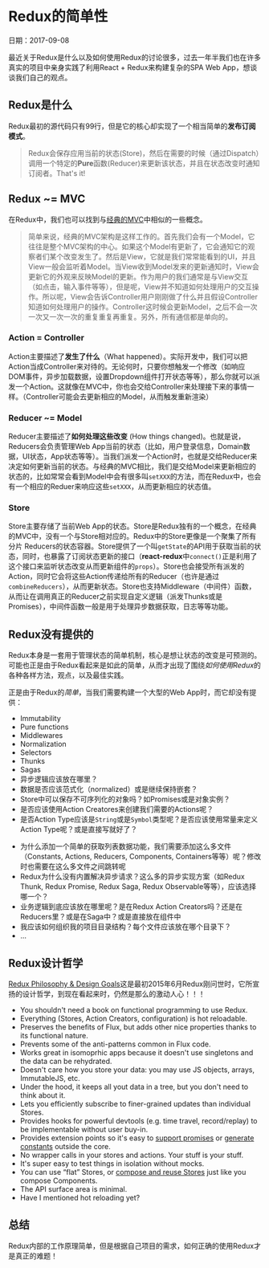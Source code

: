 # Redux的简单性

日期：2017-09-08

最近关于Redux是什么以及如何使用Redux的讨论很多，过去一年半我们也在许多真实的项目中亲身实践了利用React + Redux来构建复杂的SPA Web App，想谈谈我们自己的观点。

## Redux是什么

Redux最初的源代码只有99行，但是它的核心却实现了一个相当简单的**发布订阅模式**。

> Redux会保存应用当前的状态(Store)，然后在需要的时候（通过Dispatch）调用一个特定的**Pure**函数(Reducer)来更新该状态，并且在状态改变时通知订阅者。That's it!

## Redux ~= MVC

在Redux中，我们也可以找到与[经典的MVC](http://starandtina.github.io/2015-09-06/backbone-mvc-style-guide#real-mvc)中相似的一些概念。

> 简单来说，经典的MVC架构是这样工作的。首先我们会有一个Model，它往往是整个MVC架构的中心。如果这个Model有更新了，它会通知它的观察者们某个改变发生了。然后是View，它就是我们常常能看到的UI，并且View一般会监听着Model。当View收到Model发来的更新通知时，View会更新它的外观来反映Model的更新。作为用户的我们通常是与View交互（如点击，输入事件等等），但是呢，View并不知道如何处理用户的交互操作。所以呢，View会告诉Controller用户刚刚做了什么并且假设Controller知道如何处理用户的操作。Controller这时候会更新Model，之后不会一次一次又一次一次的重复重复再重复。另外，所有通信都是单向的。

### Action = Controller

Action主要描述了**发生了什么**（What happened）。实际开发中，我们可以把Action当成Controller来对待的。无论何时，只要你想触发一个修改（如响应DOM事件，异步加载数据，设置Dropdown组件打开状态等等），那么你就可以派发一个Action。这就像在MVC中，你也会交给Controller来处理接下来的事情一样。（Controller可能会去更新相应的Model，从而触发重新渲染）

### Reducer ~= Model

Reducer主要描述了**如何处理这些改变** (How things changed)。也就是说，Reducers会负责管理Web App当前的状态（比如，用户登录信息，Domain数据，UI状态，App状态等等）。当我们派发一个Action时，也就是交给Reducer来决定如何更新当前的状态。与经典的MVC相比，我们是交给Model来更新相应的状态的，比如常常会看到Model中会有很多叫`setXXX`的方法，而在Redux中，也会有一个相应的Reduer来响应这些`setXXX`，从而更新相应的状态值。

### Store

Store主要存储了当前Web App的状态。Store是Redux独有的一个概念，在经典的MVC中，没有一个与Store相对应的。Redux中的Store更像是一个聚集了所有分片 Reducers的状态容器。Store提供了一个叫`getState`的API用于获取当前的状态，同时，也暴露了订阅状态更新的接口（**react-redux**中`connect()`正是利用了这个接口来监听状态改变从而更新组件的`props`）。Store也会接受所有派发的Action，同时它会将这些Action传递给所有的Reducer（也许是通过`combineReducers`），从而更新状态。Store也支持Middleware（中间件）函数，从而让在调用真正的Reducer之前实现自定义逻辑（派发Thunks或是Promises），中间件函数一般是用于处理异步数据获取，日志等等功能。

## Redux没有提供的

Redux本身是一套用于管理状态的简单机制，核心是想让状态的改变是可预测的。可能也正是由于Redux看起来是如此的简单，从而才出现了围绕*如何使用Redux*的各种各样方法，观点，以及最佳实践。

正是由于Redux的*简单*，当我们需要构建一个大型的Web App时，而它却没有提供：

* Immutability
* Pure functions
* Middlewares
* Normalization
* Selectors
* Thunks
* Sagas
* 异步逻辑应该放在哪里？
* 数据是否应该范式化（normalized）或是继续保持嵌套？
* Store中可以保存不可序列化的对象吗？如Promises或是对象实例？
* 是否应该使用Action Creatores来创建我们需要的Actions呢？
* 是否Action Type应该是`String`或是`Symbol`类型呢？是否应该使用常量来定义Action Type呢？或是直接写就好了？
- 为什么添加一个简单的获取列表数据功能，我们需要添加这么多文件（Constants, Actions, Reducers, Components, Containers等等）呢？修改时也需要在这么多文件之间跳转呢
- Redux为什么没有内置解决异步请求？这么多的异步实现方案（如Redux Thunk, Redux Promise, Redux Saga, Redux Observable等等），应该选择哪一个？
- 业务逻辑到底应该放在哪里呢？是在Redux Action Creators吗？还是在Reducers里？或是在Saga中？或是直接放在组件中
- 我应该如何组织我的项目目录结构？每个文件应该放在哪个目录下？
-  ...

## Redux设计哲学

[Redux Philosophy & Design Goals](https://github.com/reactjs/redux/blob/07cf1424cb5e7bb7284acb282c996690cfc6d8c5/README.md)这是最初2015年6月Redux刚问世时，它所宣扬的设计哲学，到现在看起来时，仍然是那么的激动人心！！！

* You shouldn't need a book on functional programming to use Redux.
* Everything (Stores, Action Creators, configuration) is hot reloadable.
* Preserves the benefits of Flux, but adds other nice properties thanks to its functional nature.
* Prevents some of the anti-patterns common in Flux code.
* Works great in isomoprhic apps because it doesn't use singletons and the data can be rehydrated.
* Doesn't care how you store your data: you may use JS objects, arrays, ImmutableJS, etc.
* Under the hood, it keeps all yout data in a tree, but you don't need to think about it.
* Lets you efficiently subscribe to finer-grained updates than individual Stores.
* Provides hooks for powerful devtools (e.g. time travel, record/replay) to be implementable without user buy-in.
* Provides extension points so it's easy to [support promises](https://github.com/gaearon/redux/issues/99#issuecomment-112212639) or [generate constants](https://gist.github.com/skevy/8a4ffc3cfdaf5fd68739) outside the core.
* No wrapper calls in your stores and actions. Your stuff is your stuff.
* It's super easy to test things in isolation without mocks.
* You can use “flat” Stores, or [compose and reuse Stores](https://gist.github.com/gaearon/d77ca812015c0356654f) just like you compose Components.
* The API surface area is minimal.
* Have I mentioned hot reloading yet?

## 总结

Redux内部的工作原理简单，但是根据自己项目的需求，如何正确的使用Redux才是真正的难题！
